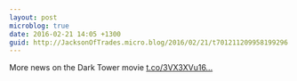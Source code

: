 ```yaml
---
layout: post
microblog: true
date: 2016-02-21 14:05 +1300
guid: http://JacksonOfTrades.micro.blog/2016/02/21/t701211209958199296.html
---
```

More news on the Dark Tower movie [t.co/3VX3XVu16...](https://t.co/3VX3XVu16v)
